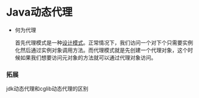# Java动态代理

* 何为代理

	首先代理模式是一种[设计模式](https://github.com/shanyao19940801/BookeNote/blob/master/ReadingNotes/DaHuaSheJiMoShi/src/main/java/com/yao/chapter07_daili/%E4%BB%A3%E7%90%86%E6%A8%A1%E5%BC%8F.md)。正常情况下，我们访问一个对下个只需要实例化然后通过实例对象调用方法。而代理模式就是先创建一个代理对象，这个时候如果我们想要访问元对象的方法就可以通过代理对象访问。


### 拓展

jdk动态代理和cglib动态代理的区别